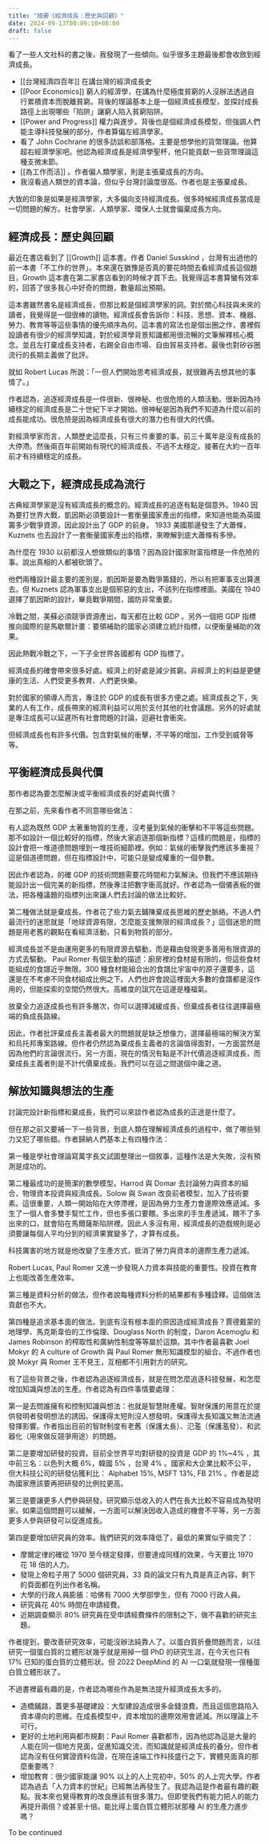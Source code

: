 ```yaml
---
title: "摘要《經濟成長：歷史與回顧》"
date: 2024-09-13T00:09:10+08:00
draft: false
---
```


看了一些人文社科的書之後，我發現了一些傾向。似乎很多主題最後都會收斂到經濟成長。

- [[台灣經濟四百年]] 在講台灣的經濟成長史
- [[Poor Economics]] 窮人的經濟學，在講為什麼極度貧窮的人沒辦法透過自行累積資本而脫離貧窮。背後的理論基本上是一個經濟成長模型，並探討成長路徑上出現哪些「陷阱」讓窮人陷入貧窮陷阱。
- [[Power and Progress]] 權力與進步。背後也是個經濟成長模型，但強調人們能主導科技發展的部分。作者算偏左經濟學家。
- 看了 John Cochrane 的很多訪談和部落格。主要是想學他的貨幣理論。他算超右經濟學家吧。他認為經濟成長是經濟學聖杯，他只能貢獻一些貨幣理論這種支微末節。
- [[為工作而活]] 。作者偏人類學家，則是主張棄成長的方向。
- 我沒看過人類世的資本論，但似乎台灣討論度很高。作者也是主張棄成長。

大致的印象是如果是經濟學家，大多偏向支持經濟成長。很多時候經濟成長當成是一切問題的解方。社會學家、人類學家、環保人士就會偏棄成長方向。

## 經濟成長：歷史與回顧

最近在書店看到了 [[Growth]] 這本書。作者 Daniel Susskind ，台灣有出過他的前一本書「不工作的世界」。本來還在猶豫是否真的要花時間去看經濟成長這個題目，Growth 這本書在第二家書店看到的時候才買下去。我覺得這本書算蠻有效率的，回答了很多我心中好奇的問題，數量超出預期。

這本書雖然書名是經濟成長，但那比較是個經濟學家的詞。對於關心科技與未來的讀者，我覺得是一個很棒的讀物。經濟成長會告訴你：科技、思想、資本、機器、勞力、教育等等這些事情的優先順序為何。這本書的寫法也是個出圈之作，書裡假設讀者有很少的經濟學知識，對於經濟學背景知識都用很流暢的文筆解釋核心概念。並且左打棄成長支持者，右踢全自由市場、自由貿易支持者。最後也對矽谷圈流行的長期主義做了批評。

就如 Robert Lucas 所說：「一但人們開始思考經濟成長，就很難再去想其他的事情了。」

作者認為，追逐經濟成長是一件很新、很神秘、也很危險的人類活動。很新因為持續穩定的經濟成長是二十世紀下半才開始。很神秘是因為我們不知道為什麼以前的成長能成功。很危險是因為經濟成長有很大的潛力也有很大的代價。

對經濟學家而言，人類歷史這麼長，只有三件重要的事。前三十萬年是沒有成長的大停滯。然後兩百年前開始有現代的經濟成長，不過不太穩定。接著在大約一百年前才有持續穩定的成長。

## 大戰之下，經濟成長成為流行

古典經濟學家是沒有經濟成長的概念的。經濟成長的追逐有點是個意外。1940 因為要打世界大戰，凱因斯必須要設計一套衡量國家產出的指標，來知道他能為英國籌多少戰爭資源，因此設計出了 GDP 的前身。 1933 美國那邊發生了大蕭條，Kuznets 也去設計了一套衡量國家產出的指標，來暸解到底大蕭條有多慘。

為什麼在 1930 以前都沒人想做類似的事情？因為設計國家財富指標是一件危險的事。說出真相的人都被砍頭了。

他們兩種設計最主要的差別是，凱因斯是要為戰爭籌錢的，所以有把軍事支出算進去。但 Kuznets 認為軍事支出是個邪惡的支出，不該列在指標裡面。美國在 1940 選擇了凱因斯的設計，畢竟戰爭期間，國防非常重要。

冷戰之間，美蘇必須競爭資源產出，每天都在比較 GDP 。另外一個把 GDP 指標推向國際的是馬歇爾計畫：要領補助的國家必須建立統計指標，以便衡量補助的效果。

因此熱戰冷戰之下，一下子全世界各國都有 GDP 指標了。

經濟成長的確會帶來很多好處。經濟上的好處是減少貧窮。非經濟上的利益是更健康的生活、人們受更多教育、人們更快樂。

對於國家的領導人而言，專注於  GDP 的成長有很多方便之處。經濟成長之下，失業的人有工作，成長帶來的經濟利益可以用於支付其他的社會議題。另外的好處就是專注成長可以延遲所有社會問題的討論，迴避社會衝突。

但經濟成長也有許多代價。包含對氣候的衝擊，不平等的增加，工作受到威脅等等。

## 平衡經濟成長與代價

那作者認為要怎麼解決或平衡經濟成長的好處與代價？

在那之前，先來看作者不同意哪些做法：

有人認為既然 GDP 太著重物質的生產，沒考量到氣候的衝擊和不平等這些問題。那不如設計一個比較好的指標，然後大家追逐那個新指標？這樣的問題是，指標的設計會把一堆道德問題埋到一堆技術細節裡。例如：氣候的衝擊我們應該多重視？這是個道德問題，但在指標設計中，可能只是變成權重的一個參數。

因此作者認為，的確 GDP 的技術問題需要花時間和力氣解決。但我們不應該期待能設計出一個完美的新指標，然後專注把數字衝高就好。作者認為一個儀表板的做法，把各種議題的指標列出來讓人們去討論的做法比較好。

第二種做法就是棄成長。作者花了些力氣去鋪陳棄成長思維的歷史脈絡。不過人們最流行的迷思就是「地球資源有限，怎麼能支援無限的經濟成長？」這個迷思的問題是用老舊的觀點在看經濟活動，只看到物質的部分。

經濟成長並不是由運用更多的有限資源去驅動，而是藉由發現更多善用有限資源的方式去驅動。 Paul Romer 有個生動的描述：廚房裡的食材是有限的，但這些食材能組成的食譜近乎無限。300 種食材能組合出的食譜比宇宙中的原子還要多，這還是在不考慮不同食材組成比例之下。人們也許會說這裡面大多數的食譜都是沒作用的，但能探索的空間仍然很大。高維度的詛咒在這邊是種福氣。

放棄全力追逐成長也有許多層次，你可以選擇減緩成長，但棄成長者往往選擇最極端的負成長路線。

因此，作者批評棄成長主義者最大的問題就是缺乏想像力，選擇最極端的解決方案和烏托邦專案路線。但作者仍然認為棄成長主義者的言論值得面對，一方面當然是因為他們的言論很流行。另一方面，現在的情況有點是不計代價追逐經濟成長，而棄成長主義者則是不計代價棄成長。我們可以在這之間選個中庸之道。

## 解放知識與想法的生產

討論完設計新指標和棄成長，我們可以來談作者認為成長的正途是什麼了。

但在那之前又要補一下一些背景，到底人類在理解經濟成長的過程中，做了哪些努力又犯了哪些錯。作者歸納人們基本上有四種作法：

第一種是學社會理論寫萬字長文試圖整理出一個敘事，這種作法是大失敗，沒有預測是成功的。

第二種最成功的是簡潔的數學模型。Harrod 與 Domar 去討論勞力與資本的組合，物理資本投資與經濟成長。Solow 與 Swan 改良前者模型，加入了技術要素。這很重要，人類一開始陷在大停滯裡，是因為勞力生產力會邊際效應遞減。多生了一個人會多雙手幫忙工作，但也多張口要餵。多出來的手生產遞減，餵不了多出來的口，就會陷在馬爾薩斯陷阱裡。因此人多沒有用，經濟成長的遊戲規則是必須要讓每個人平均分到的經濟果實變多了，才算有成長。

科技厲害的地方就是他改變了生產方式，抵消了勞力與資本的邊際生產力遞減。

Robert Lucas, Paul Romer 又進一步發現人力資本與技能的重要性。投資在教育上也能改善生產效率。

第三種是資料分析的做法，但作者說每種資料分析的結果都有多種詮釋。這個做法貢獻也不大。

第四種是追求基本面的做法。到底有沒有根本面的原因造成經濟成長？賈德戴蒙的地理學、馬克斯韋伯的工作倫理、Douglass North 的制度，Daron Acemoglu 和  James Robinson 的榨取性和廣納性制度等等屬於這類。其中作者最喜歡 Joel Mokyr 的 A culture of Growth 與 Paul Romer 無形知識模型的組合。不過作者也說 Mokyr 與 Romer 王不見王，互相都不引用對方的研究。

有了這些背景之後，作者認為追逐經濟成長，就是在問怎麼追逐科技發展，和怎麼增加知識與想法的生產。作者認為有四件事情要處理：

第一是去問誰擁有和控制知識與想法：也就是智慧財產權。智財保護的用意在於提供發明者發明想法的誘因。保護得太短則沒人想發明，保護得太長知識又無法流通發揮影響。作者指出目前的智財制度有老舊（保護太長）、氾濫（保護濫發）、和武器化（用來做反競爭用途）的問題。

第二是要增加研發的投資。目前全世界平均對研發的投資是 GDP 的 1%~4% ，其中前三名：以色列大概 6%，韓國 5% ，台灣 4% 。國家和大企業比較不公平，但大科技公司的研發佔獲利比： Alphabet 15%, MSFT 13%, FB 21% 。作者是認為國家應該要再把研發的比例拉更高。

第三是要讓更多人們參與研發。研究顯示低收入的人們在長大比較不容易成為發明家。如果這個問題可以緩解，一方面可以解決因收入造成的機會不平等，另一方面更多人參與研發可以促進成長。

第四是要增加研究員的效率。我們研究的效率降低了，最低的果實似乎摘完了：

- 摩爾定律的確從 1970 至今穩定發揮，但要達成同樣的效果，今天要比 1970 花 18 倍的人力。
- 發現上帝粒子用了 5000 個研究員，33 頁的論文只有九頁是真正內容，剩下的頁面都在列出作者名稱。
- 大學的行政人員膨脹：哈佛有 7000 大學部學生，但有 7000 行政人員。
- 研究員花 40% 時間在申請經費。
- 近期調查顯示 80% 研究員在受申請經費條件的限制之下，做不喜歡的研究主題。

作者提到，要改善研究效率，可能沒辦法純靠人了。以蛋白質折疊問題而言，以往研究一個蛋白質的立體形狀幾乎就是用掉一個 PhD 的研究生涯，在今天也只有  17% 已知的蛋白質的立體形狀。但 2022 DeepMind 的 AI 一口氣就發現一億種蛋白質立體形狀了。

不過書裡最有趣的是，作者認為哪些作為是無法提升經濟成長太多的。

- 造橋鋪路，蓋更多基礎建設：大型建設造成很多金錢浪費。而且這個思路陷入資本導向的思維。在成長模型中，資本增加的邊際效用會遞減。所以理論上不可行。
- 更好的土地利用與都市規劃：Paul Romer 喜歡都市，因為他認為這是大量的人能在同一個地方見面，促進知識交流，而知識就是經濟成長的養分。但作者認為沒有任何實證資料佐證，在現在遠端工作科技盛行之下，實體見面真的那麼重要嗎？
- 增加教育：很少國家能讓 90% 以上的人上完初中，50% 的人上完大學。作者認為過去「人力資本的世紀」已經無法再發生了。我認為這是作者最有趣的觀點。我本來也覺得教育的改良應該有很多潛力。但即使我們有能力把人的能力再提升兩倍？或甚至十倍。能比得上蛋白質立體形狀那種 AI 的生產力進步嗎？

To be continued